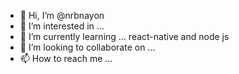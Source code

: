- 👋 Hi, I’m @nrbnayon
- 👀 I’m interested in ...
- 🌱 I’m currently learning ... react-native and node js
- 💞️ I’m looking to collaborate on ...
- 📫 How to reach me ...

<!---
nrbnayon/nrbnayon is a ✨ special ✨ repository because its `README.md` (this file) appears on your GitHub profile.
You can click the Preview link to take a look at your changes.
--->

